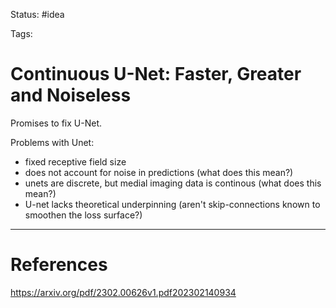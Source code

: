 

Status: #idea

Tags:

# Continuous U-Net: Faster, Greater and Noiseless 

Promises to fix U-Net.

Problems with Unet:
- fixed receptive field size
- does not account for noise in predictions (what does this mean?)
- unets are discrete, but medial imaging data is continous (what does this mean?)
- U-net lacks theoretical underpinning (aren't skip-connections known to smoothen the loss surface?)




---
# References

https://arxiv.org/pdf/2302.00626v1.pdf202302140934